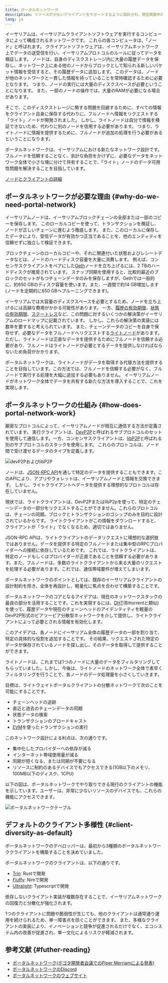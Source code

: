 ```yaml
---
title: ポータルネットワーク
description: リソースが少ないクライアントをサポートするように設計され、現在開発中のネットワークである「ポータルネットワーク」の概要
lang: ja
---
```


イーサリアムは、イーサリアムクライアントソフトウェアを実行するコンピュータによって構成されるネットワークです。 これらの各コンピュータは、「ノード」と呼ばれます。 クライアントソフトウェアは、イーサリアムネットワーク上でデータの送受信を行い、イーサリアムプロトコルのルールに従ってデータを検証します。 ノードは、自身のディスクストレージ内に大量の履歴データを保存し、ネットワーク上にある他のノードからブロックとして知られる新しいパケット情報を受信すると、その履歴データに追加します。 このデータは、ノードが他のネットワークと一貫した情報を持っていることを常時確認するために必要となります。 つまり、ノードの実行には大量のディスクスペースが必要ということになります。 また、一部のノードの操作では、大量のRAMが必要になる場合があります。

そこで、このディスクストレージに関する問題を回避するために、すべての情報をクライアント自身に保存する代わりに、フルノードへ情報をリクエストする「ライト」ノードが開発されました。 しかし、ライトノードは自分で情報を検証できないため、代わりに別のノードを信用する必要があります。 つまり、ライトノードに情報を提供するために、フルノードが追加の処理を行う必要があるということになります。

ポータルネットワークは、イーサリアムにおける新たなネットワーク設計です。フルノードを信頼することなく、余計な負担をかけずに、必要なデータをネットワーク全体で小さな塊に分けて共有することで、「ライト」ノードのデータ可用性問題を解決することを目指しています。

[ノードとクライアントの詳細](/developers/docs/nodes-and-clients/)

## ポータルネットワークが必要な理由 {#why-do-we-need-portal-network}

イーサリアムノードは、イーサリアムブロックチェーンの全部または一部のコピーを保存します。 このローカルコピーを使って、トランザクションを検証し、ノードが正しいチェーンに進むよう徹底します。 また、このローカルに保存したデータにより、受信データが有効かつ正当であることを、他のエンティティを信頼せずに独立して検証できます。

ブロックチェーンのローカルコピーや、それに関連付いた状態およびレシートデータなどは、ノードのハードディスク容量を大量に消費します。 例えば、コンセンサスクライアントをペアにした[Geth](https://geth.ethereum.org)ノードを立ち上げるには、2 TBのハードディスクが推奨されています。 スナップ同期を使用すると、比較的最近のブロックのセットがもつチェーンデータのみを保存しますが、Gethでは一般的に、約650 GBのディスク容量を使います。また、一週間で約14 GB増加します(ノードを定期的に650 GBへプルーニングできます)。

イーサリアムでは大容量のディスクスペースを必要とするため、ノードを立ち上げるには高額な費用がかかる可能性があります。 一方、[履歴の有効期限](/roadmap/statelessness/#history-expiry)、[状態の有効期限](/roadmap/statelessness/#state-expiry)、[ステートレス](/roadmap/statelessness/)など、この問題に対するいくつかの解決策がイーサリアムのロードマップに記載されています。 しかし、これらの解決策の実装には数年を要すると考えられています。 また、チェーンデータのコピーを自身で保存せず、必要なデータをフルノードへリクエストする[ライトノード](/developers/docs/nodes-and-clients/light-clients/)があります。 ただし、ライトノードは正直なデータを提供するためにフルノードを信頼する必要があり、フルノードはライトノードが必要とするデータを提供しなければならないため負荷がかかります。

ポータルネットワークは、ライトノードがデータを取得する代替方法を提供することを目指しています。この方法では、フルノードを信頼する必要がなく、フルノードで実行する処理を大幅に追加する必要もありません。 イーサリアムノードがネットワーク全体でデータを共有する新たな方法を導入することで、これを実現します。

## ポータルネットワークの仕組み {#how-does-portal-network-work}

厳密なプロトコルによって、イーサリアムノードが相互に通信する方法が定義されています。 実行クライアントは、[DevP2P](/developers/docs/networking-layer/#devp2p)と呼ばれるサブプロトコルのセットを使用して通信します。一方、コンセンサスクライアントは、[libP2P](/developers/docs/networking-layer/#libp2p)と呼ばれる別のサブプロトコルのスタックを使用します。 これらのプロトコルは、ノード間で受け渡せるデータのタイプを定義します。

![devP2PおよびlibP2P](portal-network-devp2p-libp2p.png)

ノードは、[JSON-RPC API](/developers/docs/apis/json-rpc/)を通して特定のデータを提供することもできます。このAPIにより、アプリやウォレットは、イーサリアムノードと情報を交換できます。 しかし、ライトクライアントへデータを提供する理想的なプロトコルは存在していません。

現状では、ライトクライアントは、DevP2PまたはlibP2pを使って、特定のチェーンデータの一部分をリクエストすることができません。これらのプロトコルは、チェーンの同期、ブロックとトランザクションのゴシップのみを目的に設計されているからです。 ライトクライアントがこの情報をダウンロードすると、クライアントが「ライト」でなくなるため、適切ではありません。

JSON-RPC APIは、ライトクライアントのデータリクエストに理想的な選択肢ではありません。データを提供する特定のフルノードまたは集中型のRPCプロバイダーへの接続に依存しているためです。 これでは、ライトクライアントは、特定のノードもしくはプロバイダーが正直であることを信頼する必要があります。また、フルノードは、多数のライトクライアントから来る大量のリクエストを処理する必要があります。これでは、通信帯域要件が増えてしまいます。

ポータルネットワークのポイントとしては、既存のイーサリアムクライアントの設計制約を除き、全体を再設計し、軽量化に焦点を合わせて構築することです。

ポータルネットワークのコアとなるアイデアは、現在のネットワークスタックの最良の部分を活用することです。これを実現するには、[DHT](https://en.wikipedia.org/wiki/Distributed_hash_table)(Bittorrentと類似)を使って、履歴データや現在のチェーンヘッドのアイデンティティを軽量のDevP2P形式のピアツーピア分散型ネットワークを介して提供し、ライトクライアントによって必要とされる情報を有効化します。

このアイデアは、各ノードにイーサリアム全体の履歴データの一部を割り当て、特定の具体的な役割を追加することです。 その結果、リクエストされた特定のデータが保存されているノードを探し出し、そのデータを取得して提供することができます。

ライトノードは、これまでは1つのノードに大量のデータをフィルタリングしてもらっていました。しかし、今後は、ライトノードのネットワーク全体で素早くフィルタリングを行うことで、各ノードのデータ処理量を小さくしていきます。

目標は、ライトウェイトポータルクライアントの分散ネットワークで次のことを可能にすることです。

- チェーンヘッドの追跡
- 直近と過去のチェーンデータの同期
- 状態データの検索
- トランザクションのブロードキャスト
- [EVM](/developers/docs/evm/)を使ったトランザクションの実行

このネットワーク設計による利点は、次の通りです。

- 集中化したプロバイダーへの依存が減る
- インターネット帯域使用量が減る
- 同期が短くなる、または同期が不要になる
- リソースに制約のあるデバイスでもアクセスできる(1GB以下のメモリ、100MB以下のディスク、1CPU)

以下の図は、ポータルネットワークでやり取りできる現行のクライアントの機能を示しています。ユーザーは、非常に少ないリソースのデバイスでも、これらの機能にアクセスできます。

![ポータルネットワークテーブル](portal-network-table2.png)

## デフォルトのクライアント多様性 {#client-diversity-as-default}

ポータルネットワークのデベロッパーは、最初から3種類のポータルネットワーククライアントを構築することを決めていました。

ポータルネットワークのクライアントは、以下の通りです。

- [Trin](https://github.com/ethereum/trin): Rustで開発
- [Fluffy](https://nimbus.team/docs/fluffy.html): Nimで開発
- [Ultralight](https://github.com/ethereumjs/ultralight): Typescriptで開発

依存しないクライアント実装が複数存在することで、イーサリアムネットワークの回復力と分散化が強化されます。

1つのクライアントに問題や脆弱性が生じても、他のクライアントは通常通り運用を続けられるため、単一障害点を防ぐことができます。 また、多様なクライアントの実装により、イノベーションと競争が促進されるだけでなく、エコシステム内の改善が促進され、単一文化によるリスクが軽減されます。

## 参考文献 {#futher-reading}

- [ポータルネットワーク(ボゴタ開発者会議でのPiper Merriamによる発表)](https://www.youtube.com/watch?v=0stc9jnQLXA)
- [ポータルネットワークのDiscord](https://discord.gg/CFFnmE7Hbs)
- [ポータルネットワークのウェブサイト](https://www.ethportal.net/)
